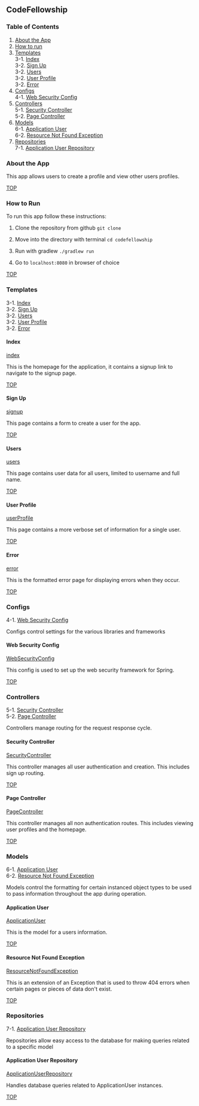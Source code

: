 ## CodeFellowship

### Table of Contents

1. [About the App](#about-the-app)<br />
1. [How to run](#how-to-run)<br />
1. [Templates](#templates)<br />
    3-1. [Index](#index)<br />
    3-2. [Sign Up](#sign-up)<br />
    3-2. [Users](#users)<br />
    3-2. [User Profile](#user-profile)<br />
    3-2. [Error](#error)<br />
1. [Configs](#configs)<br />
    4-1. [Web Security Config](#web-security-config)<br />
1. [Controllers](#controllers)<br />
    5-1. [Security Controller](#security-controller)<br />
    5-2. [Page Controller](#page-controller)<br />
1. [Models](#models)<br />
    6-1. [Application User](#application-user)<br />
    6-2. [Resource Not Found Exception](#resource-not-found-exception)<br />
1. [Repositories](#repositories)<br />
    7-1. [Application User Repository](#application-user-repository)<br />

### About the App

This app allows users to create a profile and view other users profiles.

[TOP](#table-of-contents)

### How to Run

To run this app follow these instructions:

1. Clone the repository from github `git clone`

1. Move into the directory with terminal `cd codefellowship`

1. Run with gradlew `./gradlew run`

1. Go to `localhost:8080` in browser of choice

[TOP](#table-of-contents)

### Templates

3-1. [Index](#index)<br />
3-2. [Sign Up](#sign-up)<br />
3-2. [Users](#users)<br />
3-2. [User Profile](#user-profile)<br />
3-2. [Error](#error)<br />

#### Index

[index](/src/main/resources/templates/index.html)

This is the homepage for the application, it contains a signup link to navigate to the signup page.

[TOP](#table-of-contents)

#### Sign Up

[signup](/src/main/resources/templates/signup.html)

This page contains a form to create a user for the app.

[TOP](#table-of-contents)

#### Users

[users](/src/main/resources/templates/users.html)

This page contains user data for all users, limited to username and full name.

[TOP](#table-of-contents)

#### User Profile

[userProfile](/src/main/resources/templates/userProfile.html)

This page contains a more verbose set of information for a single user.

[TOP](#table-of-contents)

#### Error

[error](/src/main/resources/templates/error.html)

This is the formatted error page for displaying errors when they occur.

[TOP](#table-of-contents)

### Configs

4-1. [Web Security Config](#web-security-config)<br />

Configs control settings for the various libraries and frameworks

#### Web Security Config

[WebSecurityConfig](/src/main/java/com/daniellogerstedt/codefellowship/configs/WebSecurityConfig.java)

This config is used to set up the web security framework for Spring.

[TOP](#table-of-contents)

### Controllers

5-1. [Security Controller](#security-controller)<br />
5-2. [Page Controller](#page-controller)<br />

Controllers manage routing for the request response cycle.

#### Security Controller

[SecurityController](/src/main/java/com/daniellogerstedt/codefellowship/controllers/SecurityController.java)

This controller manages all user authentication and creation. This includes sign up routing.

[TOP](#table-of-contents)

#### Page Controller

[PageController](/src/main/java/com/daniellogerstedt/codefellowship/controllers/PageController.java)

This controller manages all non authentication routes. This includes viewing user profiles and the homepage.

[TOP](#table-of-contents)

### Models

6-1. [Application User](#application-user)<br />
6-2. [Resource Not Found Exception](#resource-not-found-exception)<br />

Models control the formatting for certain instanced object types to be used to pass information throughout the app during operation.

#### Application User

[ApplicationUser](/src/main/java/com/daniellogerstedt/codefellowship/models/ApplicationUser.java)

This is the model for a users information.

[TOP](#table-of-contents)

#### Resource Not Found Exception

[ResourceNotFoundException](/src/main/java/com/daniellogerstedt/codefellowship/models/ResourceNotFoundException.java)

This is an extension of an Exception that is used to throw 404 errors when certain pages or pieces of data don't exist.

[TOP](#table-of-contents)

### Repositories

7-1. [Application User Repository](#application-user-repository)<br />

Repositories allow easy access to the database for making queries related to a specific model

#### Application User Repository

[ApplicationUserRepository](/src/main/java/com/daniellogerstedt/codefellowship/repositories/ApplicationUserRepository.java)


Handles database queries related to ApplicationUser instances.

[TOP](#table-of-contents)
